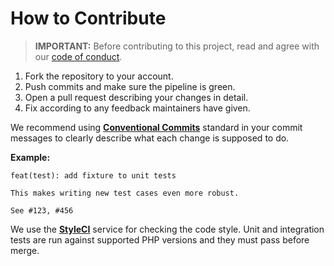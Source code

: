 # How to Contribute

> **IMPORTANT:** Before contributing to this project, read and agree with our [code of conduct](CODE_OF_CONDUCT.md).

1. Fork the repository to your account.
2. Push commits and make sure the pipeline is green.
3. Open a pull request describing your changes in detail.
4. Fix according to any feedback maintainers have given.

We recommend using [**Conventional Commits**][commits] standard in your commit messages to clearly describe what each change is supposed to do. 

**Example:**

```plain
feat(test): add fixture to unit tests

This makes writing new test cases even more robust.

See #123, #456
```

We use the [**StyleCI**][style] service for checking the code style. Unit and integration tests are run against supported PHP versions and they must pass before merge.

[commits]: https://www.conventionalcommits.org/
[style]: https://styleci.io/
